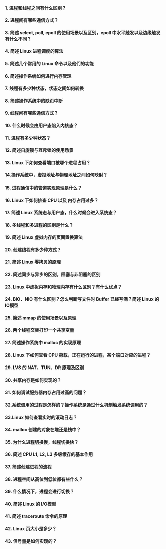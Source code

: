 #### 1. 进程和线程之间有什么区别？

#### 2. 进程间有哪些通信方式？

#### 3.  简述 select, poll, epoll 的使用场景以及区别，epoll 中水平触发以及边缘触发有什么不同？

#### 4.  简述 Linux 进程调度的算法

#### 5.  简述几个常用的 Linux 命令以及他们的功能

#### 6. 简述操作系统如何进行内存管理

#### 7.  线程有多少种状态，状态之间如何转换

#### 8. 简述操作系统中的缺页中断

#### 9. 线程间有哪些通信方式？

#### 10. 什么时候会由用户态陷入内核态？

#### 11.  进程有多少种状态？

#### 12. 简述自旋锁与互斥锁的使用场景

#### 13. Linux 下如何查看端口被哪个进程占用？

#### 14.操作系统中，虚拟地址与物理地址之间如何映射？

#### 15. 进程通信中的管道实现原理是什么？

#### 16. Linux 下如何排查 CPU 以及 内存占用过多？

#### 17. 简述 Linux 系统态与用户态，什么时候会进入系统态？

#### 18. 多线程和多进程的区别是什么？

#### 19. 简述 Linux 虚拟内存的页面置换算法

#### 20. 创建线程有多少种方式？

#### 21. 简述 Linux 零拷贝的原理

#### 22. 简述同步与异步的区别，阻塞与非阻塞的区别

#### 23. Linux 中虚拟内存和物理内存有什么区别？有什么优点？

#### 24. BIO、NIO 有什么区别？怎么判断写文件时 Buffer 已经写满？简述 Linux 的 IO模型

#### 25. 简述 mmap 的使用场景以及原理

#### 26. 两个线程交替打印一个共享变量

#### 27. 简述操作系统中 malloc 的实现原理

#### 28. Linux 下如何查看 CPU 荷载，正在运行的进程，某个端口对应的进程？

#### 29. LVS 的 NAT、TUN、DR 原理及区别

#### 30. 共享内存是如何实现的？

#### 31. 如何调试服务器内存占用过高的问题？

#### 32.系统调用的过程是怎样的？操作系统是通过什么机制触发系统调用的？
#### 33.Linux 如何查看实时的滚动日志？

#### 34. malloc 创建的对象在堆还是栈中？

#### 35. 为什么进程切换慢，线程切换快？

#### 36. 简述 CPU L1, L2, L3 多级缓存的基本作用

#### 37. 简述创建进程的流程

#### 38. 进程空间从高位到低位都有些什么？

#### 39. 什么情况下，进程会进行切换？

#### 40. 简述 Linux 的 I/O模型

#### 41. 简述 traceroute 命令的原理

#### 42. Linux 页大小是多少？
#### 43. 信号量是如何实现的？